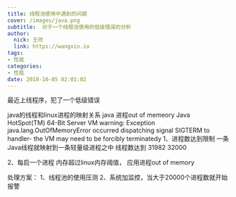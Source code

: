 ```yaml
---
title: 线程池使用中遇到的问题
cover: /images/java.png
subtitle:  对于一个线程池使用的低级错误的分析
author: 
  nick: 王欣
  link: https://wangxin.io
tags: 
- 性能
categories: 
- 性能
date: 2018-10-05 02:01:02  
---
```

最近上线程序，犯了一个低级错误

java的线程和linux进程的映射关系
java 进程out of memeory
Java HotSpot(TM) 64-Bit Server VM warning: Exception java.lang.OutOfMemoryError occurred dispatching signal SIGTERM to handler- the VM may need to be forcibly terminatedy
1、进程数达到限制
一条Java线程就映射到一条轻量级进程之中
线程数达到 31982  32000

2、每启一个进程
内存超过linux内存阈值，
应用进程out of memory



处理方案：
1、线程池的使用压测
2、系统加监控，当大于20000个进程数就开始报警

